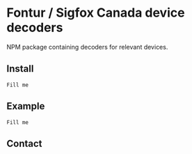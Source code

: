 # Fontur / Sigfox Canada device decoders
NPM package containing decoders for relevant devices.

## Install

```
Fill me
```

## Example
```
Fill me
```

## Contact


